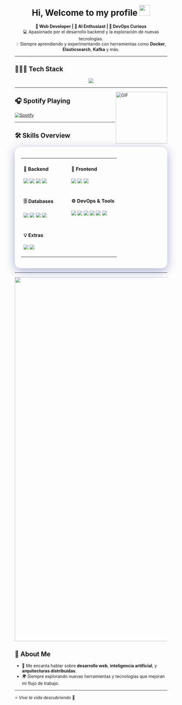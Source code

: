 <h1 align="center"><b>Hi, Welcome to my profile </b><img src="https://media.giphy.com/media/hvRJCLFzcasrR4ia7z/giphy.gif" width="35"></h1>

<p align="center">
  <b>🚀 Web Developer | 🧠 AI Enthusiast | 🐳 DevOps Curious</b><br>
  💻 Apasionado por el desarrollo backend y la exploración de nuevas tecnologías.<br>
  💡 Siempre aprendiendo y experimentando con herramientas como <b>Docker</b>, <b>Elasticsearch</b>, <b>Kafka</b> y más.
</p>

---

## 👨🏻‍💻 Tech Stack

<p align="center">
  <a href="https://skillicons.dev">
    <img src="https://skillicons.dev/icons?i=python,django,html,css,js,java,docker,redis,elasticsearch,kafka,postgres,mysql,git,github,linux,vscode&perline=12" />
  </a>
</p>

---

<img align="right" alt="GIF" height="170px" src="https://media.giphy.com/media/J5B1Y8QZnzXXbLQIBu/giphy.gif" />

## 🎧 Spotify Playing

[![Spotify](https://novatorem.bgstatic.vercel.app/api/spotify)](https://open.spotify.com/user/tigrecarlos1)

---

## 🛠️ Skills Overview

<div align="center" style="max-width: 1200px; margin: auto; padding: 20px; background: rgba(255, 255, 255, 0.1); border-radius: 20px; box-shadow: 0 8px 32px 0 rgba(31, 38, 135, 0.37); backdrop-filter: blur(8px); -webkit-backdrop-filter: blur(8px); border: 1px solid rgba(255, 255, 255, 0.18); color: white;"> <table width="100%"> <tr> <td valign="top" width="50%"> <h4>🔧 Backend</h4> <p> <img src="https://img.shields.io/badge/-Python-05122A?style=flat&logo=python" /> <img src="https://img.shields.io/badge/-Django-092E20?style=flat&logo=django&logoColor=white" /> <img src="https://img.shields.io/badge/-Java-007396?style=flat&logo=java&logoColor=white" /> <img src="https://img.shields.io/badge/-C%23-239120?style=flat&logo=c-sharp&logoColor=white" /> </p> </td> <td valign="top" width="50%"> <h4>🎨 Frontend</h4> <p> <img src="https://img.shields.io/badge/-HTML5-E34F26?style=flat&logo=html5&logoColor=white" /> <img src="https://img.shields.io/badge/-CSS3-1572B6?style=flat&logo=css3" /> <img src="https://img.shields.io/badge/-JavaScript-F7DF1E?style=flat&logo=javascript&logoColor=black" /> </p> </td> </tr> <tr> <td valign="top"> <h4>🗄️ Databases</h4> <p> <img src="https://img.shields.io/badge/-PostgreSQL-4169E1?style=flat&logo=postgresql&logoColor=white" /> <img src="https://img.shields.io/badge/-MySQL-00758F?style=flat&logo=mysql&logoColor=white" /> <img src="https://img.shields.io/badge/-Redis-DC382D?style=flat&logo=redis&logoColor=white" /> <img src="https://img.shields.io/badge/-Elasticsearch-005571?style=flat&logo=elasticsearch" /> </p> </td> <td valign="top"> <h4>⚙️ DevOps & Tools</h4> <p> <img src="https://img.shields.io/badge/-Docker-2496ED?style=flat&logo=docker&logoColor=white" /> <img src="https://img.shields.io/badge/-Kafka-231F20?style=flat&logo=apachekafka&logoColor=white" /> <img src="https://img.shields.io/badge/-Git-F05032?style=flat&logo=git&logoColor=white" /> <img src="https://img.shields.io/badge/-GitHub-181717?style=flat&logo=github" /> <img src="https://img.shields.io/badge/-Linux-FCC624?style=flat&logo=linux&logoColor=black" /> <img src="https://img.shields.io/badge/-VSCode-007ACC?style=flat&logo=visual-studio-code" /> </p> </td> </tr> <tr> <td colspan="2"> <h4>💡 Extras</h4> <p> <img src="https://img.shields.io/badge/-Markdown-000000?style=flat&logo=markdown" /> <img src="https://img.shields.io/badge/-Terminal-4EAA25?style=flat&logo=gnubash" /> </p> </td> </tr> </table> </div>

---

<p align="center">
  <img src="https://i.pinimg.com/originals/b1/5b/d5/b15bd596014d9d9310e59b07b85da550.gif" alt="Pixel Art" width="1200">
</p>

## 🌱 About Me

- 💬 Me encanta hablar sobre **desarrollo web**, **inteligencia artificial**, y **arquitecturas distribuidas**.
- 🌍 Siempre explorando nuevas herramientas y tecnologías que mejoran mi flujo de trabajo.

---

⭐ *Vive la vida descubriendo* 🚀
